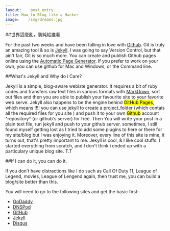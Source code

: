 ```yaml
---
layout:    post_entry
title: How to Blog like a Hacker
image:    /img/dreams.jpg
---
```


##世界這麼亂，裝純給誰看

For the past two weeks and have been falling in love with [Github][]. Git
is truly an amazing tool & so is [Jekyll][]. I was going to say Version Control, but that ain't fair, Git is so much more. You can create and publish Github pages online using the [Automatic Page Generator][]. If you prefer to work on your own, you can use github for Mac and Windows, or the Command line.

##What's Jekyll and Why do i Care?

Jekyll is a simple, blog-aware webiste generator. It requires a bit of ruby codes and transfers raw text files in various formats with [MarkDown][], sort out files and then you are able to publish your favourite site to your favorite web serve. Jekyll also happens to be the engine behind <mark>GitHub Pages</Mark>, which means !!!! you can use jekyll to create a project_folder (which contais all the required files for you site ) and push it to your own <mark>Github</mark> account ^repository^ (or github's server) for free. Then You will write your post in a plain text file, run jekyll and push to your github server. sometimes, I still found myself getting lost as I tried to add some plugins to here or there for my site/blog but I was enjoying it. Moreover, every line of this site is mine, it turns out, that's pretty important to me. Jekyll is cool, & I like cool stuffs. I started everything from scratch, and I don't think i ended up with a particulary unique blog site. T.T

##If I can do it, you can do it.

If you don't have distractions like I do such as Call Of Duty 11, League of Legend, movies, League of Lengend again, then trust me, you can build a blog/site better than this.  

You will need to go to the following sites and get the basic first:

* [GoDaddy][]
* [DNSPod][]
* [GitHub][]
* [Jekyll][]
* [Disqus][]




[Github]: http://github.com "Github"
[Jekyll]: https://github.com/jekyll/jekyll "Jekyll"
[Automatic Page Generator]: https://help.github.com/articles/what-are-github-pages/ "Automatic Page Generator"
[MarkDown]: http://daringfireball.net/projects/markdown/syntax "markdown"
[GoDaddy]:  http://godaddy.com  "Godaddy"
[GitHub]: http://github.com "Github:social coding"
[Jekyll]:   https://github.com/mojombo/jekyll
[Disqus]: http://disqus.com "Disqus"
[DNSPod]: http://dnspod.cn "DNSPod"


